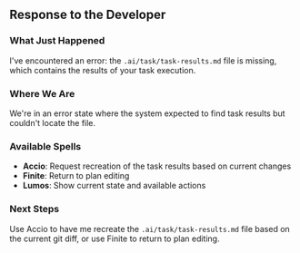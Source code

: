 ## Response to the Developer

### What Just Happened

I've encountered an error: the `.ai/task/task-results.md` file is missing, which contains the results of your task execution.

### Where We Are

We're in an error state where the system expected to find task results but couldn't locate the file.

### Available Spells

- **Accio**: Request recreation of the task results based on current changes
- **Finite**: Return to plan editing
- **Lumos**: Show current state and available actions

### Next Steps

Use Accio to have me recreate the `.ai/task/task-results.md` file based on the current git diff, or use Finite to return to plan editing.
